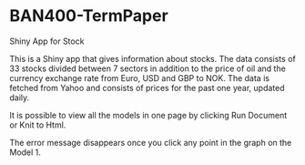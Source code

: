 # BAN400-TermPaper
Shiny App for Stock 

This is a Shiny app that gives information about stocks.
The data consists of 33 stocks divided between 7 sectors in addition to the price of oil and the currency exchange rate from Euro, USD and GBP to NOK.
The data is fetched from Yahoo and consists of prices for the past one year, updated daily.

It is possible to view all the models in one page by clicking Run Document or Knit to Html.

The error message disappears once you click any point in the graph on the Model 1.
